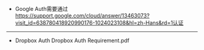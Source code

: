 - Google Auth需要通过 https://support.google.com/cloud/answer/13463073?visit_id=638780418920990176-1024023108&hl=zh-Hans&rd=1认证


---

- Dropbox Auth Dropbox Auth Requirement.pdf
